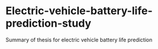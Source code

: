 # Electric-vehicle-battery-life-prediction-study
Summary of thesis for electric vehicle battery life prediction
